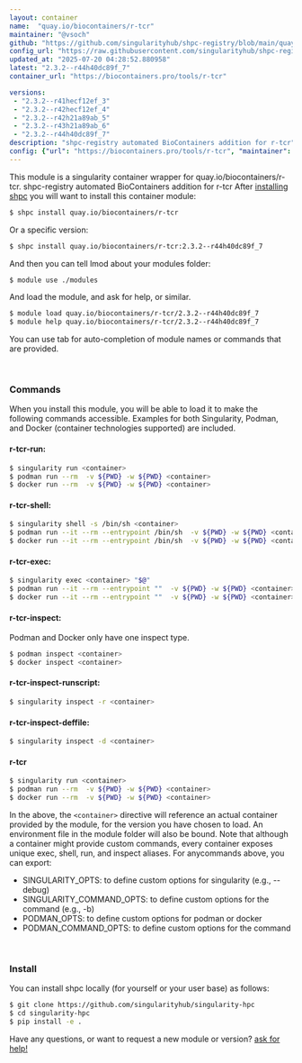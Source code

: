 ```yaml
---
layout: container
name:  "quay.io/biocontainers/r-tcr"
maintainer: "@vsoch"
github: "https://github.com/singularityhub/shpc-registry/blob/main/quay.io/biocontainers/r-tcr/container.yaml"
config_url: "https://raw.githubusercontent.com/singularityhub/shpc-registry/main/quay.io/biocontainers/r-tcr/container.yaml"
updated_at: "2025-07-20 04:28:52.880958"
latest: "2.3.2--r44h40dc89f_7"
container_url: "https://biocontainers.pro/tools/r-tcr"

versions:
 - "2.3.2--r41hecf12ef_3"
 - "2.3.2--r42hecf12ef_4"
 - "2.3.2--r42h21a89ab_5"
 - "2.3.2--r43h21a89ab_6"
 - "2.3.2--r44h40dc89f_7"
description: "shpc-registry automated BioContainers addition for r-tcr"
config: {"url": "https://biocontainers.pro/tools/r-tcr", "maintainer": "@vsoch", "description": "shpc-registry automated BioContainers addition for r-tcr", "latest": {"2.3.2--r44h40dc89f_7": "sha256:300a186828447f23aebb3bb341f947eacb225e6ae7dad26f0930317ca9cad9d0"}, "tags": {"2.3.2--r41hecf12ef_3": "sha256:4829ab11db22d5d3eab1fb791552355fe50ab4fe854d54802376889ab98c9502", "2.3.2--r42hecf12ef_4": "sha256:aafb0f622d3b438d931ba3ea705c95a42982b247609c43bd1d778f3cc81f2385", "2.3.2--r42h21a89ab_5": "sha256:78c08ffda3478a2b51332bc74e29879404e2a0a0c9752f6d9f84e9cdb3de7c9b", "2.3.2--r43h21a89ab_6": "sha256:413dbfa18bb6d3199139b560240efb71ba0019e3f9a2a4b0cf5df3ea662194c3", "2.3.2--r44h40dc89f_7": "sha256:300a186828447f23aebb3bb341f947eacb225e6ae7dad26f0930317ca9cad9d0"}, "docker": "quay.io/biocontainers/r-tcr"}
---
```


This module is a singularity container wrapper for quay.io/biocontainers/r-tcr.
shpc-registry automated BioContainers addition for r-tcr
After [installing shpc](#install) you will want to install this container module:


```bash
$ shpc install quay.io/biocontainers/r-tcr
```

Or a specific version:

```bash
$ shpc install quay.io/biocontainers/r-tcr:2.3.2--r44h40dc89f_7
```

And then you can tell lmod about your modules folder:

```bash
$ module use ./modules
```

And load the module, and ask for help, or similar.

```bash
$ module load quay.io/biocontainers/r-tcr/2.3.2--r44h40dc89f_7
$ module help quay.io/biocontainers/r-tcr/2.3.2--r44h40dc89f_7
```

You can use tab for auto-completion of module names or commands that are provided.

<br>

### Commands

When you install this module, you will be able to load it to make the following commands accessible.
Examples for both Singularity, Podman, and Docker (container technologies supported) are included.

#### r-tcr-run:

```bash
$ singularity run <container>
$ podman run --rm  -v ${PWD} -w ${PWD} <container>
$ docker run --rm  -v ${PWD} -w ${PWD} <container>
```

#### r-tcr-shell:

```bash
$ singularity shell -s /bin/sh <container>
$ podman run --it --rm --entrypoint /bin/sh  -v ${PWD} -w ${PWD} <container>
$ docker run --it --rm --entrypoint /bin/sh  -v ${PWD} -w ${PWD} <container>
```

#### r-tcr-exec:

```bash
$ singularity exec <container> "$@"
$ podman run --it --rm --entrypoint ""  -v ${PWD} -w ${PWD} <container> "$@"
$ docker run --it --rm --entrypoint ""  -v ${PWD} -w ${PWD} <container> "$@"
```

#### r-tcr-inspect:

Podman and Docker only have one inspect type.

```bash
$ podman inspect <container>
$ docker inspect <container>
```

#### r-tcr-inspect-runscript:

```bash
$ singularity inspect -r <container>
```

#### r-tcr-inspect-deffile:

```bash
$ singularity inspect -d <container>
```



#### r-tcr

```bash
$ singularity run <container>
$ podman run --rm  -v ${PWD} -w ${PWD} <container>
$ docker run --rm  -v ${PWD} -w ${PWD} <container>
```


In the above, the `<container>` directive will reference an actual container provided
by the module, for the version you have chosen to load. An environment file in the
module folder will also be bound. Note that although a container
might provide custom commands, every container exposes unique exec, shell, run, and
inspect aliases. For anycommands above, you can export:

 - SINGULARITY_OPTS: to define custom options for singularity (e.g., --debug)
 - SINGULARITY_COMMAND_OPTS: to define custom options for the command (e.g., -b)
 - PODMAN_OPTS: to define custom options for podman or docker
 - PODMAN_COMMAND_OPTS: to define custom options for the command

<br>

### Install

You can install shpc locally (for yourself or your user base) as follows:

```bash
$ git clone https://github.com/singularityhub/singularity-hpc
$ cd singularity-hpc
$ pip install -e .
```

Have any questions, or want to request a new module or version? [ask for help!](https://github.com/singularityhub/singularity-hpc/issues)